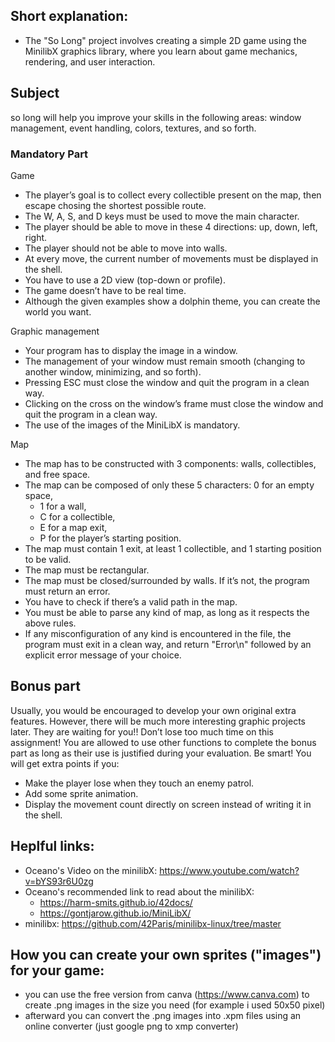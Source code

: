 ## Short explanation: 
- The "So Long" project involves creating a simple 2D game using the MinilibX graphics library, where you learn about game mechanics, rendering, and user interaction.

## Subject

so long will help you improve your skills in the following areas: window management, event handling, colors, textures, and so forth.

### Mandatory Part

Game
- The player’s goal is to collect every collectible present on the map, then escape chosing the shortest possible route.
- The W, A, S, and D keys must be used to move the main character.
- The player should be able to move in these 4 directions: up, down, left, right.
-  The player should not be able to move into walls.
- At every move, the current number of movements must be displayed in the shell.
- You have to use a 2D view (top-down or profile).
- The game doesn’t have to be real time.
- Although the given examples show a dolphin theme, you can create the world you want.

Graphic management
- Your program has to display the image in a window.
- The management of your window must remain smooth (changing to another window, minimizing, and so forth).
- Pressing ESC must close the window and quit the program in a clean way.
- Clicking on the cross on the window’s frame must close the window and quit the program in a clean way.
- The use of the images of the MiniLibX is mandatory.

Map
- The map has to be constructed with 3 components: walls, collectibles, and free space.
- The map can be composed of only these 5 characters: 0 for an empty space,
  - 1 for a wall,
  - C for a collectible,
  - E for a map exit,
  - P for the player’s starting position.
- The map must contain 1 exit, at least 1 collectible, and 1 starting position to be valid.
- The map must be rectangular.
-  The map must be closed/surrounded by walls. If it’s not, the program must return an error.
- You have to check if there’s a valid path in the map.
- You must be able to parse any kind of map, as long as it respects the above rules.
- If any misconfiguration of any kind is encountered in the file, the program must exit in a clean way, and return "Error\n" followed by an explicit error message of your choice.

## Bonus part

Usually, you would be encouraged to develop your own original extra features. However, there will be much more interesting graphic projects later. They are waiting for you!! Don’t lose too much time on this assignment!
You are allowed to use other functions to complete the bonus part as long as their use is justified during your evaluation. Be smart!
You will get extra points if you:
- Make the player lose when they touch an enemy patrol.
- Add some sprite animation.
- Display the movement count directly on screen instead of writing it in the shell.

## Heplful links: 
- Oceano's Video on the minilibX: https://www.youtube.com/watch?v=bYS93r6U0zg
- Oceano's recommended link to read about the minilibX: 
    - https://harm-smits.github.io/42docs/
    - https://gontjarow.github.io/MiniLibX/
- minilibx: https://github.com/42Paris/minilibx-linux/tree/master
 
## How you can create your own sprites ("images") for your game:
- you can use the free version from canva (https://www.canva.com) to create .png images in the size you need (for example i used 50x50 pixel)
- afterward you can convert the .png images into .xpm files using an online converter (just google png to xmp converter)
